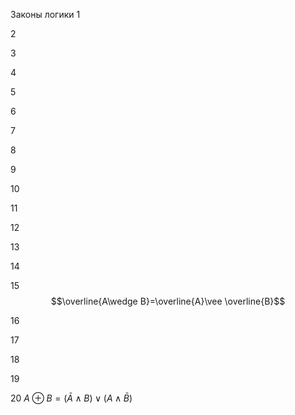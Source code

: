 Законы логики
1


2


3


4


5



6


7

8


9


10


11


12


13


14


15 $$\overline{A\wedge B}=\overline{A}\vee \overline{B}$$


16


17


18


19


20
$A \oplus B = (\bar A \wedge B) \vee (A \wedge \bar B)$




